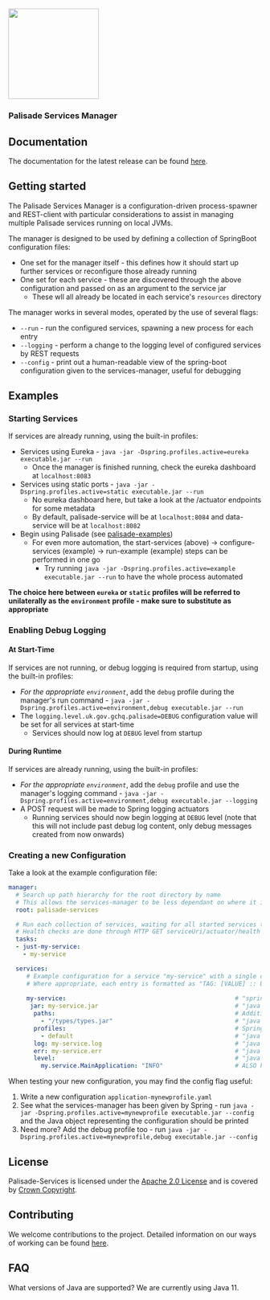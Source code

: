 <!---
Copyright 2020 Crown Copyright

Licensed under the Apache License, Version 2.0 (the "License");
you may not use this file except in compliance with the License.
You may obtain a copy of the License at

  http://www.apache.org/licenses/LICENSE-2.0

Unless required by applicable law or agreed to in writing, software
distributed under the License is distributed on an "AS IS" BASIS,
WITHOUT WARRANTIES OR CONDITIONS OF ANY KIND, either express or implied.
See the License for the specific language governing permissions and
limitations under the License.
--->

<!---
This file is under substitution in the build process - maven's `process-resources` stage will substitute executable(dot)jar for this: executable.jar
The source for this file can be found at `services-manager/src/resources/doc/README-TEMPLATE.md`
--->

# <img src="../logos/logo.svg" width="180">

### Palisade Services Manager


## Documentation

The documentation for the latest release can be found [here](https://gchq.github.io/Palisade).


## Getting started

The Palisade Services Manager is a configuration-driven process-spawner and REST-client with particular considerations to assist in managing multiple Palisade services running on local JVMs.

The manager is designed to be used by defining a collection of SpringBoot configuration files:
 * One set for the manager itself - this defines how it should start up further services or reconfigure those already running
 * One set for each service - these are discovered through the above configuration and passed on as an argument to the service jar
    * These wll all already be located in each service's `resources` directory
 
 The manager works in several modes, operated by the use of several flags:
 * `--run` - run the configured services, spawning a new process for each entry
 * `--logging` - perform a change to the logging level of configured services by REST requests
 * `--config` - print out a human-readable view of the spring-boot configuration given to the services-manager, useful for debugging
 
 
## Examples

### Starting Services
If services are already running, using the built-in profiles:  
 * Services using Eureka - `java -jar -Dspring.profiles.active=eureka executable.jar --run` 
    * Once the manager is finished running, check the eureka dashboard at `localhost:8083` 
 * Services using static ports - `java -jar -Dspring.profiles.active=static executable.jar --run` 
    * No eureka dashboard here, but take a look at the /actuator endpoints for some metadata 
    * By default, palisade-service will be at `localhost:8084` and data-service will be at `localhost:8082` 
 * Begin using Palisade (see [palisade-examples](https://github.com/gchq/Palisade-examples)) 
    * For even more automation, the start-services (above) -> configure-services (example) -> run-example (example) steps can be performed in one go 
      * Try running `java -jar -Dspring.profiles.active=example executable.jar --run` to have the whole process automated  

**The choice here between `eureka` or `static` profiles will be referred to unilaterally as the `environment` profile - make sure to substitute as appropriate**  


### Enabling Debug Logging

#### At Start-Time
If services are not running, or debug logging is required from startup, using the built-in profiles:  
 * *For the appropriate `environment`*, add the `debug` profile during the manager's run command - `java -jar -Dspring.profiles.active=environment,debug executable.jar --run` 
 * The `logging.level.uk.gov.gchq.palisade=DEBUG` configuration value will be set for all services at start-time 
    * Services should now log at `DEBUG` level from startup  
 
#### During Runtime
If services are already running, using the built-in profiles:  
 * *For the appropriate `environment`*, add the `debug` profile and use the manager's logging command - `java -jar -Dspring.profiles.active=environment,debug executable.jar --logging`
 * A POST request will be made to Spring logging actuators 
    * Running services should now begin logging at `DEBUG` level (note that this will not include past debug log content, only debug messages created from now onwards)  

### Creating a new Configuration
Take a look at the example configuration file:
```yaml
manager:
  # Search up path hierarchy for the root directory by name
  # This allows the services-manager to be less dependant on where it is located and where it was run from
  root: palisade-services

  # Run each collection of services, waiting for all started services to report healthy or exit with code 0
  # Health checks are done through HTTP GET serviceUri/actuator/health
  tasks:
  - just-my-service:
    - my-service

  services:
     # Example configuration for a service "my-service" with a single class under my.service.MainApplication
     # Where appropriate, each entry is formatted as "TAG: [VALUE] :: USAGE - DESCRIPTION"
    
     my-service:                                               # "spring.application.name=${my-service}" - tag for the service being managed, should match with the service's Spring Boot application name (in eureka)
      jar: my-service.jar                                      # "java -jar ${jar}" - executable service jar file with main entry point
       paths:                                                  # Additional (external) libraries to dynamically load at runtime (e.g. example library)
         - "/types/types.jar"                                  # "java -Dloader.path=${paths[0]},${paths[1]}"
       profiles:                                               # Spring Boot profiles to enable, comma-separated list
         - default                                             # "java -Dspring.profiles.active=${profiles[0]},${profiles[1]}"
       log: my-service.log                                     # "java [args] > ${log}" - stdout redirection filepath, singleton filepath
       err: my-service.err                                     # "java [args] 2> ${err}" - stderr redirection filepath, singleton filepath
       level:                                                  # "java -Dlogging.level.${level.key}=${level.value}" - same format as spring's standard logging changes, classpath-loglevel map
         my.service.MainApplication: "INFO"                    # ALSO http POST address /actuator/loggers/${key}, body "configuredLevel=${value}" - classpath to change and logging level to change to
```
When testing your new configuration, you may find the config flag useful:
 1. Write a new configuration `application-mynewprofile.yaml`
 1. See what the services-manager has been given by Spring - run `java -jar -Dspring.profiles.active=mynewprofile executable.jar --config` and the Java object representing the configuration should be printed  
 1. Need more? Add the debug profile too - run `java -jar -Dspring.profiles.active=mynewprofile,debug executable.jar --config`  

## License

Palisade-Services is licensed under the [Apache 2.0 License](https://www.apache.org/licenses/LICENSE-2.0) and is covered by [Crown Copyright](https://www.nationalarchives.gov.uk/information-management/re-using-public-sector-information/copyright-and-re-use/crown-copyright/).


## Contributing
We welcome contributions to the project. Detailed information on our ways of working can be found [here](https://gchq.github.io/Palisade/doc/other/ways_of_working.html).


## FAQ

What versions of Java are supported? We are currently using Java 11.
